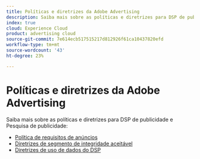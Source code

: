 ```yaml
---
title: Políticas e diretrizes da Adobe Advertising
description: Saiba mais sobre as políticas e diretrizes para DSP de publicidade e Pesquisa de publicidade.
index: true
cloud: Experience Cloud
product: advertising cloud
source-git-commit: 7e614ecb517515217d812926f61ca10437820efd
workflow-type: tm+mt
source-wordcount: '43'
ht-degree: 23%

---
```


# Políticas e diretrizes da Adobe Advertising

Saiba mais sobre as políticas e diretrizes para DSP de publicidade e Pesquisa de publicidade:

* [Política de requisitos de anúncios](/help/policies/ad-requirements-policy.md)
* [Diretrizes de segmento de integridade aceitável](/help/policies/health-segment-guidelines.md)
* [Diretrizes de uso de dados do DSP](/help/policies/data-usage-guidelines.md)
